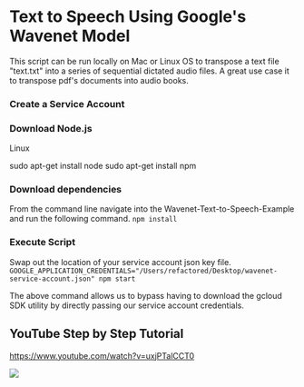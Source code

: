# Text to Speech Using Google's Wavenet Model
This script can be run locally on Mac or Linux OS to transpose a text file "text.txt" into a series of sequential dictated audio files. A great use case it to transpose pdf's documents into audio books.

### Create a Service Account

### Download Node.js
Linux

sudo apt-get install node
sudo apt-get install npm



### Download dependencies
From the command line navigate into the Wavenet-Text-to-Speech-Example and run the following command.
`npm install`

### Execute Script
Swap out the location of your service account json key file.
`GOOGLE_APPLICATION_CREDENTIALS="/Users/refactored/Desktop/wavenet-service-account.json" npm start`

The above command allows us to bypass having to download the gcloud SDK utility by directly passing our service account credentials.


## YouTube Step by Step Tutorial

https://www.youtube.com/watch?v=uxjPTalCCT0

 [![](http://img.youtube.com/vi/uxjPTalCCT0/0.jpg)](https://www.youtube.com/watch?v=uxjPTalCCT0)




